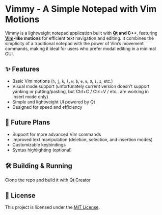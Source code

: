 # Vimmy - A Simple Notepad with Vim Motions

Vimmy is a lightweight notepad application built with **[Qt](https://doc.qt.io/) and C++**, featuring **[Vim](https://en.wikipedia.org/wiki/Vim_(text_editor))-like motions** for efficient text navigation and editing. It combines the simplicity of a traditional notepad with the power of Vim’s movement commands, making it ideal for users who prefer modal editing in a minimal GUI.

## ✨ Features
- Basic Vim motions (`h`, `j`, `k`, `l`, `w`, `b`, `e`, `o`, `O`, `i`, `I`, etc.)
- Visual mode support (unfortunately current version doesn't support yanking or putting/pasting, but Ctrl+C / Ctrl+V / etc.. are working in Insert mode only)
- Simple and lightweight UI powered by Qt
- Designed for speed and efficiency

## 🚀 Future Plans
- Support for more advanced Vim commands
- Improved text manipulation (deletion, selection, and insertion modes)
- Customizable keybindings
- Syntax highlighting (optional)

## 🛠️ Building & Running
Clone the repo and build it with Qt Creator

## 📜 License
This project is licensed under the [MIT License](LICENSE).
